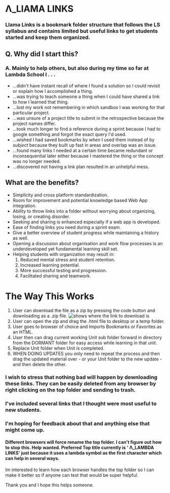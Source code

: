 # Λ_LlAMA LINKS

### Llama Links is a bookmark folder structure that follows the LS syllabus and contains limited but useful links to get students started and keep them organized.

## Q. Why did I start this?

### A. Mainly to help others, but also during my time so far at Lambda School I . . . 
*  ...didn't have instant recall of where I found a solution so I could revisit or explain how I accomplished a thing.
*  ...was trying to teach someone a thing when I could have shared a link to how I learned that thing.
*  ...lost my work not remembering in which sandbox I was working for that particular project.
*  ...was unsure of a project title to submit in the retrospective because the project names differ. 
*  ...took much longer to find a reference during a sprint because I had to google something and forgot the exact query I'd used.
*  ...wished I had saved bookmarks by *when* I used them instead of by *subject* because they built up fast in areas and overlap was an issue.
*  ...found many links I needed at a certain time became redundant or inconsequential later either because I mastered the thing or the concept was no longer needed.
*  ...discovered not having a link plan resulted in an unhelpful mess.

## What are the benefits?

*  Simplicity and cross platform standardization.
*  Room for improvement and potential knowledge based Web App integration.
*  Ability to throw links into a folder without worrying about organizing, losing, or creating disorder.
*  Seeking and sharing is enhanced especially if a web app is developed.
*  Ease of finding links you need during a sprint exam.
*  Give a better overview of student progress while maintaining a history as well.
*  Opening a discussion about organisation and work flow processes is an underdeveloped yet fundamental learning skill set.
*  Helping students with organization may result in:
      1. Reduced mental stress and student retention.
      1. Increased learning potential.
      1. More successful testing and progression.
      1. Facilitated sharing and teamwork.

# The Way This Works

1. User can download the file as a zip by pressing the code button and downloading as a .zip file.
![shows where the link to download is](https://github.com/somersgreg/Lambda-Links/blob/master/github%20code%20link.com.png)
1. User can open the zip and drag the .html file to desktop or a temp folder.
1. User goes to browser of choice and Imports Bookmarks or Favorites as an HTML.
1. User then can drag current working Unit sub folder forward in directory from the DORMANT folder for easy access while learning in that unit.
1. Replace Unit folder when Unit is completed.
1. WHEN DOING UPDATES you only need to repeat the process and then drag the updated material over - or your Unit folder to the new update - and then delete the other.

### I wish to stress that nothing bad will happen by downloading these links. They can be easily deleted from any browser by right clicking on the top folder and sending to trash.
### I've included several links that I thought were most useful to new students.
### I'm hoping for feedback about that and anything else that might come up.
#### Different browsers will force rename the top folder.  I can't figure out how to stop this.  Help wanted. Preferred Top title currently is ' Λ_LAMBDA LINKS' just because it uses a lambda symbol as the first character which can help in several ways. 
Im interested to learn how each browser handles the top folder so I can make it better so if anyone can test that would be super helpful. 

Thank you and I hope this helps someone. 
